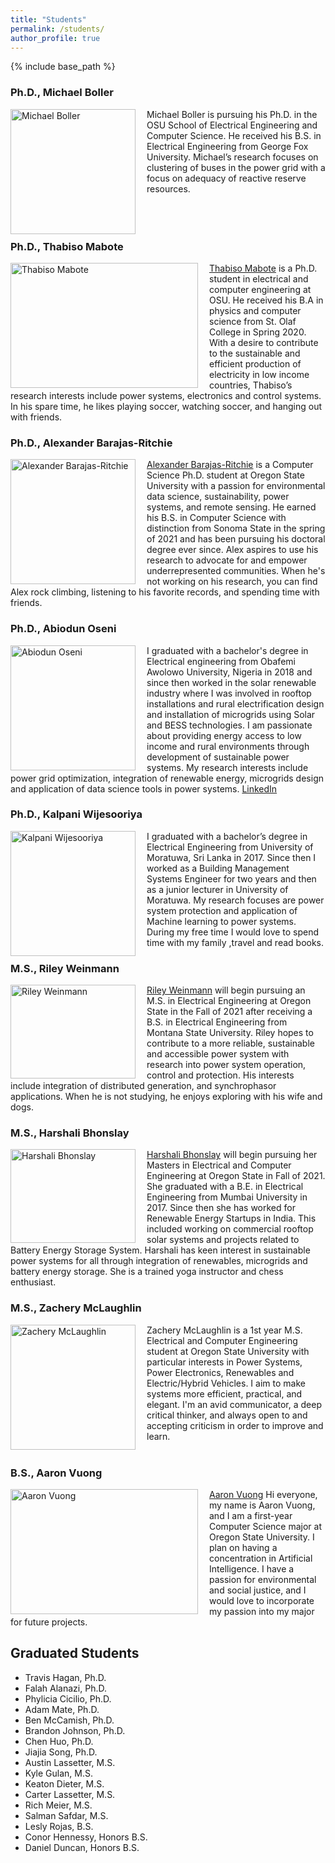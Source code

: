 ```yaml
---
title: "Students"
permalink: /students/
author_profile: true
---
```


{% include base_path %}

### Ph.D., Michael Boller
<img align="left" src="https://ecotillasanchez.github.io/files/michael.jpeg" alt="Michael Boller" width="200" height="200" style="padding-right:15px"> Michael Boller is pursuing his Ph.D. in the OSU School of Electrical Engineering and Computer Science. He received his B.S. in Electrical Engineering from George Fox University. Michael’s research focuses on clustering of buses in the power grid with a focus on adequacy of reactive reserve resources.
<br />
<br />
<br />
<br />

### Ph.D., Thabiso Mabote
<img align="left" src="https://ecotillasanchez.github.io/files/thabiso.jpg" alt="Thabiso Mabote" width="300" height="200" style="padding-right:15px"> [Thabiso Mabote](https://www.linkedin.com/in/thabiso-mabote-321013100/) is a Ph.D. student in electrical and computer engineering at OSU. He received his B.A in physics and computer science from St. Olaf College in Spring 2020. With a desire to contribute to the sustainable and efficient production of electricity in low income countries, Thabiso’s research interests include power systems, electronics and control systems. In his spare time, he likes playing soccer, watching soccer, and hanging out with friends.

### Ph.D., Alexander Barajas-Ritchie
<img align="left" src="https://ecotillasanchez.github.io/files/Alex.jpeg" alt="Alexander Barajas-Ritchie" width="200" height="200" style="padding-right:15px"> [Alexander Barajas-Ritchie]() is a Computer Science Ph.D. student at Oregon State University with a passion for environmental data science, sustainability, power systems, and remote sensing. He earned his B.S. in Computer Science with distinction from Sonoma State in the spring of 2021 and has been pursuing his doctoral degree ever since. Alex aspires to use his research to advocate for and empower underrepresented communities. When he's not working on his research, you can find Alex rock climbing, listening to his favorite records, and spending time with friends.

### Ph.D., Abiodun Oseni
<img align="left" src="https://ecotillasanchez.github.io/files/Abiodun_pic.jpg" alt="Abiodun Oseni" width="200" height="200" 
style="padding-right:15px"> I graduated with a bachelor's degree in Electrical engineering from Obafemi Awolowo University, Nigeria in 2018 and since then worked in the solar renewable industry where I was involved in rooftop installations and rural electrification design and installation of microgrids using Solar and BESS technologies. I am passionate about providing energy access to low income and rural environments through development of sustainable power systems. My research interests include power grid optimization, integration of renewable energy, microgrids design and application of data science tools in power systems. [LinkedIn](https://www.linkedin.com/in/abiodun-oseni/)

### Ph.D., Kalpani Wijesooriya
<img align="left" src="https://ecotillasanchez.github.io/files/Kalpani.jpeg" alt="Kalpani Wijesooriya" width="200" height="200" 
style="padding-right:15px"> I graduated with a bachelor’s degree in Electrical Engineering from University of Moratuwa, Sri Lanka in 2017. Since then I worked as a Building Management Systems Engineer for two years and then as a junior lecturer in University of Moratuwa. My research focuses are power system protection and application of Machine learning to power systems.  During my free time I would love to spend time with my family ,travel and read books. 

### M.S., Riley Weinmann
<img align="left" src="https://ecotillasanchez.github.io/files/RW_Pic.jpeg" alt="Riley Weinmann" width="200" height="150" style="padding-right:15px"> [Riley Weinmann]() will begin pursuing an M.S. in Electrical Engineering at Oregon State in the Fall of 2021 after receiving a B.S. in Electrical Engineering from Montana State University. Riley hopes to contribute to a more reliable, sustainable and accessible power system with research into power system operation, control and protection. His interests include integration of distributed generation, and synchrophasor applications. When he is not studying, he enjoys exploring with his wife and dogs.

### M.S., Harshali Bhonslay
<img align="left" src="https://ecotillasanchez.github.io/files/Harshali.jpeg" alt="Harshali Bhonslay" width="200" height="150" style="padding-right:15px"> [Harshali Bhonslay]() will begin pursuing her Masters in Electrical and Computer Engineering at Oregon State in Fall of 2021. She graduated with a B.E. in Electrical Engineering from Mumbai University in 2017. Since then she has worked for Renewable Energy Startups in India. This included working on commercial rooftop solar systems and projects related to Battery Energy Storage System. Harshali has keen interest in sustainable power systems for all through integration of renewables, microgrids and battery energy storage. She is a trained yoga instructor and chess enthusiast.

### M.S., Zachery McLaughlin
<img align="left" src="https://ecotillasanchez.github.io/files/zachery.jpg" alt="Zachery McLaughlin" width="200" height="200" 
style="padding-right:15px"> Zachery McLaughlin is a 1st year M.S. Electrical and Computer Engineering student at Oregon State University with particular interests in Power Systems, Power Electronics, Renewables and Electric/Hybrid Vehicles. I aim to make systems more efficient, practical, and elegant. I'm an avid communicator, a deep critical thinker, and always open to and accepting criticism in order to improve and learn.
<br />
<br />

### B.S., Aaron Vuong
<img align="left" src="https://ecotillasanchez.github.io/files/aaron.jpg" alt="Aaron Vuong" width="300" height="200" style="padding-right:15px"> [Aaron Vuong]() Hi everyone, my name is Aaron Vuong, and I am a first-year Computer Science major at Oregon State University. I plan on having a concentration in Artificial Intelligence. I have a passion for environmental and social justice, and I would love to incorporate my passion into my major for future projects.


## Graduated Students
* Travis Hagan, Ph.D.
* Falah Alanazi, Ph.D.
* Phylicia Cicilio, Ph.D.
* Adam Mate, Ph.D.
* Ben McCamish, Ph.D.
* Brandon Johnson, Ph.D.
* Chen Huo, Ph.D.
* Jiajia Song, Ph.D.
* Austin Lassetter, M.S.
* Kyle Gulan, M.S.
* Keaton Dieter, M.S.
* Carter Lassetter, M.S.
* Rich Meier, M.S.
* Salman Safdar, M.S.
* Lesly Rojas, B.S.
* Conor Hennessy, Honors B.S.
* Daniel Duncan, Honors B.S.
